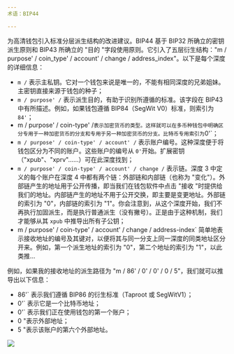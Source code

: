 ```yaml
---
术语：BIP44

---
```

为高清钱包引入标准分层派生结构的改进建议。BIP44 基于 BIP32 所确立的密钥派生原则和 BIP43 所确立的 "目的 "字段使用原则。它引入了五层衍生结构："m / purpose' / coin_type' / account' / change / address_index"。以下是每个深度的详细信息：


- `m /` 表示主私钥。它对一个钱包来说是唯一的，不能有相同深度的兄弟姐妹。主密钥直接来源于钱包的种子；
- `m / purpose' /` 表示派生目的，有助于识别所遵循的标准。该字段在 BIP43 中有所描述。例如，如果钱包遵循 BIP84（SegWit V0）标准，则索引为 `84'`；
- m / purpose' / coin-type' /` 表示加密货币的类型。这样就可以在多币种钱包中明确区分专用于一种加密货币的分支和专用于另一种加密货币的分支。比特币专用索引为 `0'`；
- `m / purpose' / coin-type' / account' /` 表示账户编号。这种深度便于将钱包区分为不同的账户。这些账户的编号从 `0'`开始。扩展密钥（"xpub"、"xprv"......）可在此深度找到；
- `m / purpose' / coin-type' / account' / change /` 表示链。深度 3 中定义的每个账户在深度 4 中都有两个链：外部链和内部链（也称为 "变化"）。外部链产生的地址用于公开传播，即当我们在钱包软件中点击 "接收 "时提供给我们的地址。内部链产生的地址不用于公开交换，即主要是变更地址。外部链的索引为 "0"，内部链的索引为 "1"。你会注意到，从这个深度开始，我们不再执行加固派生，而是执行普通派生（没有撇号）。正是由于这种机制，我们才能够从其 `xpub` 中推导出所有子公钥；
- m / purpose' / coin-type' / account' / change / address-index` 简单地表示接收地址的编号及其键对，以便将其与同一分支上同一深度的同类地址区分开来。例如，第一个派生地址的索引为 "0"，第二个地址的索引为 "1"，以此类推...

例如，如果我的接收地址的派生路径为 "m / 86' / 0' / 0' / 0 / 5"，我们就可以推导出以下信息：


- 86'` 表示我们遵循 BIP86 的衍生标准（Taproot 或 SegWitV1）；
- 0'` 表示它是一个比特币地址；
- 0'` 表示我们正在使用钱包的第一个账户；
- 0 "表示外部地址；
- 5 "表示该账户的第六个外部地址。

![](../../dictionnaire/assets/18.webp)